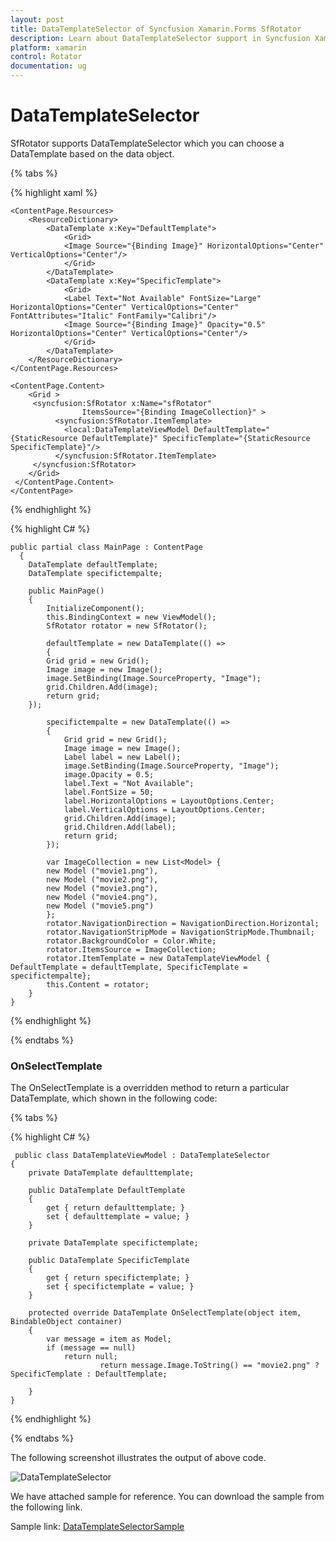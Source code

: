 ```yaml
---
layout: post
title: DataTemplateSelector of Syncfusion Xamarin.Forms SfRotator
description: Learn about DataTemplateSelector support in Syncfusion Xamarin Rotator (SfRotator) control and more details.
platform: xamarin 
control: Rotator 
documentation: ug
---
```


# DataTemplateSelector

SfRotator supports DataTemplateSelector which you can choose a DataTemplate based on the data object.

{% tabs %}

{% highlight xaml %}

    <ContentPage.Resources>
        <ResourceDictionary>
            <DataTemplate x:Key="DefaultTemplate">
                <Grid>
                <Image Source="{Binding Image}" HorizontalOptions="Center" VerticalOptions="Center"/>
                </Grid>
            </DataTemplate>
            <DataTemplate x:Key="SpecificTemplate">
                <Grid>
                <Label Text="Not Available" FontSize="Large" HorizontalOptions="Center" VerticalOptions="Center" FontAttributes="Italic" FontFamily="Calibri"/>
                <Image Source="{Binding Image}" Opacity="0.5" HorizontalOptions="Center" VerticalOptions="Center"/>
                </Grid>
            </DataTemplate>
        </ResourceDictionary>
    </ContentPage.Resources>

    <ContentPage.Content>      
        <Grid >
         <syncfusion:SfRotator x:Name="sfRotator" 
                    ItemsSource="{Binding ImageCollection}" >
              <syncfusion:SfRotator.ItemTemplate>
                <local:DataTemplateViewModel DefaultTemplate="{StaticResource DefaultTemplate}" SpecificTemplate="{StaticResource SpecificTemplate}"/>
              </syncfusion:SfRotator.ItemTemplate>
         </syncfusion:SfRotator>
        </Grid>
     </ContentPage.Content>
    </ContentPage>


{% endhighlight %}

{% highlight C# %}

    public partial class MainPage : ContentPage
      {
        DataTemplate defaultTemplate;
        DataTemplate specifictempalte;

        public MainPage()
        {
            InitializeComponent();
            this.BindingContext = new ViewModel();
            SfRotator rotator = new SfRotator();

            defaultTemplate = new DataTemplate(() =>
            { 
            Grid grid = new Grid();
            Image image = new Image();
            image.SetBinding(Image.SourceProperty, "Image");
            grid.Children.Add(image);
            return grid;
        });

            specifictempalte = new DataTemplate(() =>
            {
                Grid grid = new Grid();
                Image image = new Image();
                Label label = new Label();
                image.SetBinding(Image.SourceProperty, "Image");
                image.Opacity = 0.5;
                label.Text = "Not Available";
                label.FontSize = 50;
                label.HorizontalOptions = LayoutOptions.Center;
                label.VerticalOptions = LayoutOptions.Center;
                grid.Children.Add(image);
                grid.Children.Add(label);
                return grid;
            });
            
            var ImageCollection = new List<Model> {
            new Model ("movie1.png"),
            new Model ("movie2.png"),
            new Model ("movie3.png"),
            new Model ("movie4.png"),
            new Model ("movie5.png")
            };
            rotator.NavigationDirection = NavigationDirection.Horizontal;
            rotator.NavigationStripMode = NavigationStripMode.Thumbnail;
            rotator.BackgroundColor = Color.White;
            rotator.ItemsSource = ImageCollection;
            rotator.ItemTemplate = new DataTemplateViewModel { DefaultTemplate = defaultTemplate, SpecificTemplate = specifictempalte};
            this.Content = rotator;
        }
    }

{% endhighlight %}

{% endtabs %}

### OnSelectTemplate

 The OnSelectTemplate is a overridden method  to return a particular DataTemplate, which shown in the following code:

{% tabs %}

{% highlight C# %}
	

     public class DataTemplateViewModel : DataTemplateSelector
    {
        private DataTemplate defaulttemplate;

        public DataTemplate DefaultTemplate
        {
            get { return defaulttemplate; }
            set { defaulttemplate = value; }
        }

        private DataTemplate specifictemplate;

        public DataTemplate SpecificTemplate
        {
            get { return specifictemplate; }
            set { specifictemplate = value; }
        }

        protected override DataTemplate OnSelectTemplate(object item, BindableObject container)
        {
            var message = item as Model;
            if (message == null)
                return null;
                        return message.Image.ToString() == "movie2.png" ? SpecificTemplate : DefaultTemplate;

        }
    }


{% endhighlight %}

{% endtabs %}

The following screenshot illustrates the output of above code.

![DataTemplateSelector](images/DataTemplateSelector.png)

We have attached sample for reference. You can download the sample from the following link.

Sample link: [DataTemplateSelectorSample](http://www.syncfusion.com/downloads/support/directtrac/general/ze/DataTemplateSelectorSample111610837)

